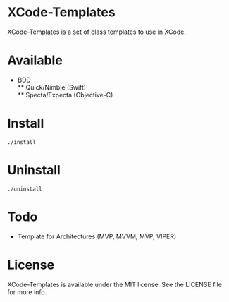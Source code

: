 # XCode-Templates

XCode-Templates is a set of class templates to use in XCode. 

# Available
* BDD</br>
** Quick/Nimble (Swift)</br>
** Specta/Expecta (Objective-C)</br>

# Install

```
./install
```

# Uninstall

```
./uninstall
```
# Todo

* Template for Architectures (MVP, MVVM, MVP, VIPER) </br>

# License

XCode-Templates is available under the MIT license. See the LICENSE file for more info.
